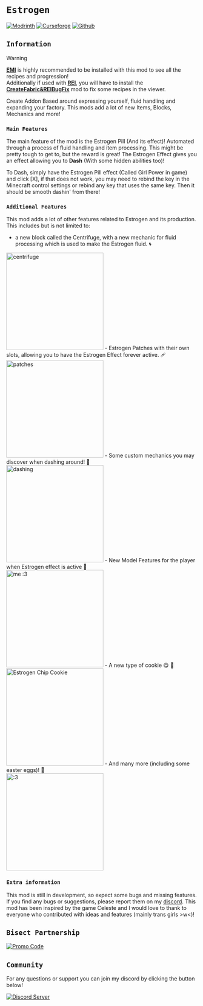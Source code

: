 
# `Estrogen`

[![Modrinth](https://cdn.jsdelivr.net/npm/@intergrav/devins-badges@2/assets/cozy/available/modrinth_64h.png)](https://modrinth.com/mod/estrogen/versions)
[![Curseforge](https://cdn.jsdelivr.net/npm/@intergrav/devins-badges@2/assets/cozy/available/curseforge_64h.png)](https://www.curseforge.com/minecraft/mc-mods/estrogen)
[![Github](https://cdn.jsdelivr.net/npm/@intergrav/devins-badges@2/assets/cozy/available/github_64h.png)](https://github.com/MayaqqDev/estrogen/)
## `Information`

> [!WARNING]
> **[EMI](https://modrinth.com/mod/emi)** is highly recommended to be installed with this mod to see all the recipes and progression!
> <br> Additionally if used with **[REI](https://modrinth.com/mod/rei)**, you will have to install the **[CreateFabric&REIBugFix](https://modrinth.com/mod/createfabricreibugfix)** mod to fix some recipes in the viewer.

Create Addon Based around expressing yourself, fluid handling and expanding your factory. This mods add a lot of new Items, Blocks, Mechanics and more!

### `Main Features`
The main feature of the mod is the Estrogen Pill (And its effect)! Automated through a process of fluid handling and item processing. This might be pretty tough to get to, but the reward is great! The Estrogen Effect gives you an effect allowing you to **Dash** (With some hidden abilities too)!

To Dash, simply have the Estrogen Pill effect (Called Girl Power in game) and click [X], if that does not work, you may need to rebind the key in the Minecraft control settings or rebind any key that uses the same key. Then it should be smooth dashin' from there!

### `Additional Features`
This mod adds a lot of other features related to Estrogen and its production. This includes but is not limited to:
- a new block called the Centrifuge, with a new mechanic for fluid processing which is used to make the Estrogen fluid. 🌀
<img src="https://i.imgur.com/GNDjxGG.png" alt="centrifuge" width="256"/>
- Estrogen Patches with their own slots, allowing you to have the Estrogen Effect forever active. 🩹<br>
<img src="https://i.imgur.com/5MEMDcY.png" alt="patches" width="256"/>
- Some custom mechanics you may discover when dashing around! 💨<br>
<img src="https://static.miraheze.org/celestewiki/thumb/6/67/Wavedashing.gif/240px-Wavedashing.gif" alt="dashing" width="256"/>
- New Model Features for the player when Estrogen effect is active 👀<br>
<img src="https://i.imgur.com/SGCSS5Y.png" alt="me :3" width="256"/>
- A new type of cookie 😋 🍪<br>
<img src="https://i.imgur.com/vq9XZh3.png" alt="Estrogen Chip Cookie" width="256"/>
- And many more (including some easter eggs)! 🥚<br>
<img src="https://i.imgur.com/mkVcXQA.png" alt=":3" width="256"/>

### `Extra information`
This mod is still in development, so expect some bugs and missing features. If you find any bugs or suggestions, please report them on my [discord](https://discord.gg/w7PpGax9Bq). This mod has been inspired by the game Celeste and I would love to thank to everyone who contributed with ideas and features (mainly trans girls >w<)!

## `Bisect Partnership`

[![Promo Code](https://www.bisecthosting.com/partners/custom-banners/3af862e4-2c3a-4ae5-9caf-cc9f80d19620.png)](https://bisecthosting.com/mayaqq)

## `Community`

For any questions or support you can join my discord by clicking the button below!

[![Discord Server](https://cdn.jsdelivr.net/npm/@intergrav/devins-badges@2/assets/cozy/social/discord-singular_64h.png)](https://discord.gg/w7PpGax9Bq)